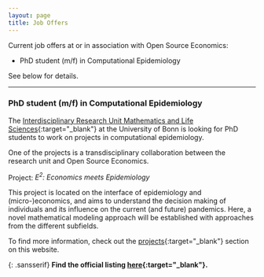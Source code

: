 ```yaml
---
layout: page
title: Job Offers
---
```



Current job offers at or in association with Open Source Economics:

- PhD student (m/f) in Computational Epidemiology

See below for details.

---

### PhD student (m/f) in Computational Epidemiology

The [Interdisciplinary Research Unit Mathematics and Life Sciences](https://www.mathematics-and-life-sciences.uni-bonn.de/en){:target="_blank"} at the University of Bonn is looking for PhD students to work on projects in computational epidemiology.

One of the projects is a transdisciplinary collaboration between the research unit and Open Source Economics.

Project: *E<sup>2</sup>: Economics meets Epidemiology*

This project is located on the interface of epidemiology and (micro-)economics, and aims to understand the decision making of individuals and its influence on the current (and future) pandemics. Here, a novel mathematical modeling approach will be established with approaches from the different subfields.

To find more information, check out the [projects](https://open-econ.org/projects/){:target="_blank"} section on this website.

{: .sansserif}
**Find the official listing [here](https://www.nature.com/naturecareers/job/phd-student-mf-in-computational-epidemiology-rheinische-friedrichwilhelmsuniversitat-bonn-736432){:target="_blank"}.**
